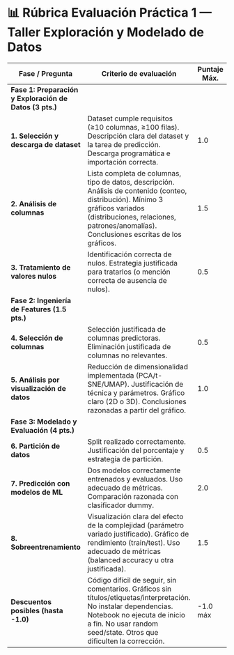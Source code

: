 # 📊 Rúbrica Evaluación Práctica 1 — Taller Exploración y Modelado de Datos

| **Fase / Pregunta**                                     | **Criterio de evaluación**                                                                                                                                                                                                | **Puntaje Máx.** | **Puntaje Obtenido** |
| ------------------------------------------------------- | ------------------------------------------------------------------------------------------------------------------------------------------------------------------------------------------------------------------------- | ---------------- | -------------------- |
| **Fase 1: Preparación y Exploración de Datos (3 pts.)** |                                                                                                                                                                                                                           |                  |                      |
| **1. Selección y descarga de dataset**                  | Dataset cumple requisitos (≥10 columnas, ≥100 filas). Descripción clara del dataset y la tarea de predicción. Descarga programática e importación correcta.                                                               | 1.0              |                      |
| **2. Análisis de columnas**                             | Lista completa de columnas, tipo de datos, descripción. Análisis de contenido (conteo, distribución). Mínimo 3 gráficos variados (distribuciones, relaciones, patrones/anomalías). Conclusiones escritas de los gráficos. | 1.5              |                      |
| **3. Tratamiento de valores nulos**                     | Identificación correcta de nulos. Estrategia justificada para tratarlos (o mención correcta de ausencia de nulos).                                                                                                        | 0.5              |                      |
| **Fase 2: Ingeniería de Features (1.5 pts.)**           |                                                                                                                                                                                                                           |                  |                      |
| **4. Selección de columnas**                            | Selección justificada de columnas predictoras. Eliminación justificada de columnas no relevantes.                                                                                                                         | 0.5              |                      |
| **5. Análisis por visualización de datos**              | Reducción de dimensionalidad implementada (PCA/t-SNE/UMAP). Justificación de técnica y parámetros. Gráfico claro (2D o 3D). Conclusiones razonadas a partir del gráfico.                                                  | 1.0              |                      |
| **Fase 3: Modelado y Evaluación (4 pts.)**              |                                                                                                                                                                                                                           |                  |                      |
| **6. Partición de datos**                               | Split realizado correctamente. Justificación del porcentaje y estrategia de partición.                                                                                                                                    | 0.5              |                      |
| **7. Predicción con modelos de ML**                     | Dos modelos correctamente entrenados y evaluados. Uso adecuado de métricas. Comparación razonada con clasificador dummy.                                                                                                  | 2.0              |                      |
| **8. Sobreentrenamiento**                               | Visualización clara del efecto de la complejidad (parámetro variado justificado). Gráfico de rendimiento (train/test). Uso adecuado de métricas (balanced accuracy u otra justificada).                                   | 1.5              |                      |
| **Descuentos posibles (hasta -1.0)**                    | Código difícil de seguir, sin comentarios. Gráficos sin títulos/etiquetas/interpretación. No instalar dependencias. Notebook no ejecuta de inicio a fin. No usar random seed/state. Otros que dificulten la corrección.   | -1.0 máx         |                      |
